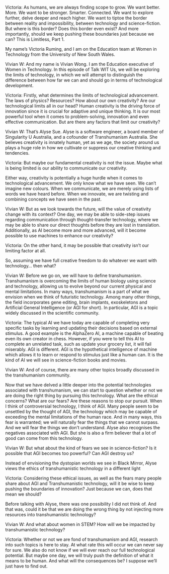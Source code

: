 Victoria: As humans, we are always finding scope to grow. We want better. More. We want to be stronger. Smarter. Connected. We want to explore further, delve deeper and reach higher. We want to tiptoe the border between reality and impossibility, between technology and science-fiction. But where is this border? Does this border even exist? And more importantly, should we keep pushing these boundaries just because we can? This is Limitless, Part 1.

My name’s Victoria Ruming, and I am on the Education team at Women in Technology from the University of New South Wales.

Vivian W: And my name is Vivian Wong. I am the Education executive of Women in Technology. In this episode of Talk WIT Us, we will be exploring the limits of technology, in which we will attempt to distinguish the difference between how far we can and should go in terms of technological development.

Victoria: Firstly, what determines the limits of technological advancement. The laws of physics? Resources? How about our own creativity? Are our technological limits all in our head? Human creativity is the driving force of innovation since it is crucial for adaptive and unique thinking. It is our most powerful tool when it comes to problem-solving, innovation and even effective communication. But are there any factors that limit our creativity?

Vivian W: That’s Alyse Sue. Alyse is a software engineer, a board member of Singularity U Australia, and a cofounder of Transhumanism Australia. She believes creativity is innately human, yet as we age, the society around us plays a huge role in how we cultivate or suppress our creative thinking and tendencies.

Victoria: But maybe our fundamental creativity is not the issue. Maybe what is being limited is our ability to communicate our creativity.

Either way, creativity is potentially a huge hurdle when it comes to technological advancement. We only know what we have seen. We can’t imagine new colours. When we communicate, we are merely using lists of words we have heard before. When we innovate, we are twisting and combining concepts we have seen in the past.

Vivian W: But as we look towards the future, will the value of creativity change with its context? One day, we may be able to side-step issues regarding communication through thought-transfer technology, where we may be able to share our direct thoughts before they are lost in translation. Additionally, as AI become more and more advanced, will it become possible to use machines to enhance our creativity?

Victoria: On the other hand, it may be possible that creativity isn’t our limiting factor at all. 

So, assuming we have full creative freedom to do whatever we want with technology… then what?

Vivian W: Before we go on, we will have to define transhumanism. Transhumanism is overcoming the limits of human biology using science and technology, allowing us to evolve beyond our current physical and mental limitations. In many ways, transhumanism is a part of what we envision when we think of futuristic technology. Among many other things, the field incorporates gene editing, brain implants, exoskeletons and Artificial General Intelligence (or AGI for short). In particular, AGI is a topic widely discussed in the scientific community.

Victoria: The typical AI we have today are capable of completing very specific tasks by learning and updating their decisions based on external stimulus. A good example is the AlphaZero AI, a machine capable of beating even its own creator in chess. However, if you were to tell this AI to complete an unrelated task, such as update your grocery list, it will fail miserably. AGI is different. AGI is the hypothetical intelligence of machine which allows it to learn or respond to stimulus just like a human can. It is the kind of AI we will see in science-fiction books and movies.

Vivian W: And of course, there are many other topics broadly discussed in the transhumanism community.

Now that we have delved a little deeper into the potential technologies associated with transhumanism, we can start to question whether or not we are doing the right thing by pursuing this technology. What are the ethical concerns? What are our fears? Are these reasons to stop our pursuit.
When I think of controversial technology, I think of AGI. Many people seem to be unsettled by the thought of AGI, the technology which may be capable of exceeding the mental limitations of the human race. And in many ways, this fear is warranted; we will naturally fear the things that we cannot surpass. And we will fear the things we don’t understand. Alyse also recognises the negatives associated with AGI. But she is also a firm believer that a lot of good can come from this technology.

Vivian W: But what about the kind of fears we see in science-fiction? Is it possible that AGI becomes too powerful? Can AGI destroy us?

Instead of envisioning the dystopian worlds we see in Black Mirror, Alyse views the ethics of transhumanistic technology in a different light

Victoria: Considering these ethical issues, as well as the fears many people share about AGI and Transhumanistic technology, will it be wise to keep pushing the boundaries of innovation? Just because we can, does that mean we should?

Before talking with Alyse, there was one possibility I did not think of. And that was, could it be that we are doing the wrong thing by not injecting more resources into transhumanistic technology?

Vivian W: And what about women in STEM? How will we be impacted by transhumanistic technology?

Victoria: Whether or not we are fond of transhumanism and AGI, research into such topics is here to stay. At what rate this will occur we can never say for sure. We also do not know if we will ever reach our full technological potential. But maybe one day, we will truly push the definition of what it means to be human. And what will the consequences be? I suppose we’ll just have to find out.
